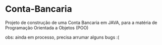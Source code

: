 # Conta-Bancaria
Projeto de construção de uma Conta Bancaria em JAVA, para a matéria de Programação Orientada a Objetos (POO)

obs: ainda em processo, precisa arrumar alguns bugs :(
